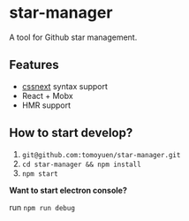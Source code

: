 # star-manager
A tool for Github star management.

## Features
- [cssnext](http://cssnext.io/) syntax support
- React + Mobx
- HMR support

## How to start develop?
1. `git@github.com:tomoyuen/star-manager.git`
2. `cd star-manager && npm install`
3. `npm start`

**Want to start electron console?**

run `npm run debug`
